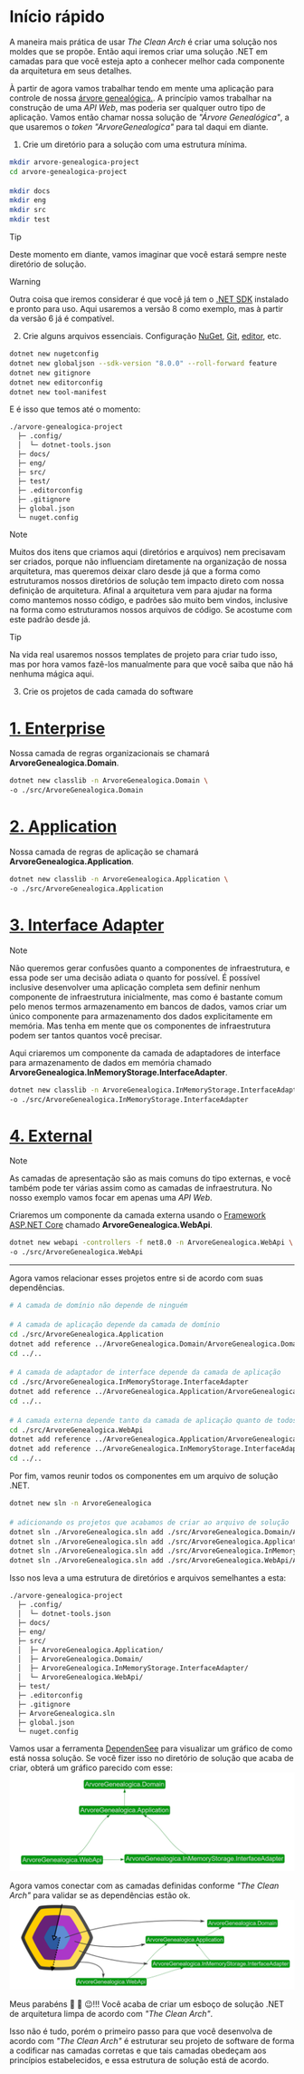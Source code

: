 # Início rápido

A maneira mais prática de usar _The Clean Arch_ é criar uma solução nos moldes que se propõe. Então aqui iremos criar uma solução .NET em camadas para que você esteja apto a conhecer melhor cada componente da arquitetura em seus detalhes.

À partir de agora vamos trabalhar tendo em mente uma aplicação para controle de nossa [árvore genealógica.][ARVORE_GENEALOGICA]. A princípio vamos trabalhar na construção de uma _API Web_, mas poderia ser qualquer outro tipo de aplicação. Vamos então chamar nossa solução de _"Árvore Genealógica"_, a que usaremos o _token_ _"ArvoreGenealogica"_ para tal daqui em diante.

1. Crie um diretório para a solução com uma estrutura mínima.
```sh
mkdir arvore-genealogica-project
cd arvore-genealogica-project

mkdir docs
mkdir eng
mkdir src
mkdir test
```

> [!TIP]
> Deste momento em diante, vamos imaginar que você estará sempre neste diretório de solução.

> [!WARNING]
> Outra coisa que iremos considerar é que você já tem o [.NET SDK][DOTNET] instalado e pronto para uso. Aqui usaremos a versão 8 como exemplo, mas à partir da versão 6 já é compatível.

2. Crie alguns arquivos essenciais. Configuração [NuGet][NUGET], [Git][GIT], [editor][EDITORCONFIG], etc.
```sh
dotnet new nugetconfig
dotnet new globaljson --sdk-version "8.0.0" --roll-forward feature
dotnet new gitignore
dotnet new editorconfig
dotnet new tool-manifest
```

E é isso que temos até o momento:
```console
./arvore-genealogica-project
  ├─ .config/
  │  └─ dotnet-tools.json
  ├─ docs/
  ├─ eng/
  ├─ src/
  ├─ test/
  ├─ .editorconfig
  ├─ .gitignore
  ├─ global.json
  └─ nuget.config
```

> [!NOTE]
> Muitos dos itens que criamos aqui (diretórios e arquivos) nem precisavam ser criados, porque não influenciam diretamente na organização de nossa arquitetura, mas queremos deixar claro desde já que a forma como estruturamos nossos diretórios de solução tem impacto direto com nossa definição de arquitetura. Afinal a arquitetura vem para ajudar na forma como mantemos nosso código, e padrões são muito bem vindos, inclusive na forma como estruturamos nossos arquivos de código. Se acostume com este padrão desde já.

> [!TIP]
> Na vida real usaremos nossos templates de projeto para criar tudo isso, mas por hora vamos fazê-los manualmente para que você saiba que não há nenhuma mágica aqui.

3. Crie os projetos de cada camada do software

# [1. Enterprise](#tab/enterprise)
Nossa camada de regras organizacionais se chamará **ArvoreGenealogica.Domain**.
```sh
dotnet new classlib -n ArvoreGenealogica.Domain \
-o ./src/ArvoreGenealogica.Domain
```

# [2. Application](#tab/application)
Nossa camada de regras de aplicação se chamará **ArvoreGenealogica.Application**.
```sh
dotnet new classlib -n ArvoreGenealogica.Application \
-o ./src/ArvoreGenealogica.Application
```

# [3. Interface Adapter](#tab/interface-adapter)

> [!NOTE]
> Não queremos gerar confusões quanto a componentes de infraestrutura, e essa pode ser uma decisão adiata o quanto for possível. É possível inclusive desenvolver uma aplicação completa sem definir nenhum componente de infraestrutura inicialmente, mas como é bastante comum pelo menos termos armazenamento em bancos de dados, vamos criar um único componente para armazenamento dos dados explicitamente em memória. Mas tenha em mente que os componentes de infraestrutura podem ser tantos quantos você precisar.

Aqui criaremos um componente da camada de adaptadores de interface para armazenamento de dados em memória chamado **ArvoreGenealogica.InMemoryStorage.InterfaceAdapter**.

```sh
dotnet new classlib -n ArvoreGenealogica.InMemoryStorage.InterfaceAdapter \
-o ./src/ArvoreGenealogica.InMemoryStorage.InterfaceAdapter
```

# [4. External](#tab/external)
> [!NOTE]
> As camadas de apresentação são as mais comuns do tipo externas, e você também pode ter várias assim como as camadas de infraestrutura. No nosso exemplo vamos focar em apenas uma _API Web_.

Criaremos um componente da camada externa usando o [Framework ASP.NET Core][ASPNET_CORE] chamado **ArvoreGenealogica.WebApi**.
```sh
dotnet new webapi -controllers -f net8.0 -n ArvoreGenealogica.WebApi \
-o ./src/ArvoreGenealogica.WebApi
```

---

Agora vamos relacionar esses projetos entre si de acordo com suas dependências.

```sh
# A camada de domínio não depende de ninguém

# A camada de aplicação depende da camada de domínio
cd ./src/ArvoreGenealogica.Application
dotnet add reference ../ArvoreGenealogica.Domain/ArvoreGenealogica.Domain.csproj
cd ../..

# A camada de adaptador de interface depende da camada de aplicação
cd ./src/ArvoreGenealogica.InMemoryStorage.InterfaceAdapter
dotnet add reference ../ArvoreGenealogica.Application/ArvoreGenealogica.Application.csproj
cd ../..

# A camada externa depende tanto da camada de aplicação quanto de todos da camada de adaptadores de interface
cd ./src/ArvoreGenealogica.WebApi
dotnet add reference ../ArvoreGenealogica.Application/ArvoreGenealogica.Application.csproj
dotnet add reference ../ArvoreGenealogica.InMemoryStorage.InterfaceAdapter/ArvoreGenealogica.InMemoryStorage.InterfaceAdapter.csproj
cd ../..
```

Por fim, vamos reunir todos os componentes em um arquivo de solução .NET.

```sh
dotnet new sln -n ArvoreGenealogica

# adicionando os projetos que acabamos de criar ao arquivo de solução
dotnet sln ./ArvoreGenealogica.sln add ./src/ArvoreGenealogica.Domain/ArvoreGenealogica.Domain.csproj
dotnet sln ./ArvoreGenealogica.sln add ./src/ArvoreGenealogica.Application/ArvoreGenealogica.Application.csproj
dotnet sln ./ArvoreGenealogica.sln add ./src/ArvoreGenealogica.InMemoryStorage.InterfaceAdapter/ArvoreGenealogica.InMemoryStorage.InterfaceAdapter.csproj
dotnet sln ./ArvoreGenealogica.sln add ./src/ArvoreGenealogica.WebApi/ArvoreGenealogica.WebApi.csproj
```

Isso nos leva a uma estrutura de diretórios e arquivos semelhantes a esta:

```console
./arvore-genealogica-project
  ├─ .config/
  │  └─ dotnet-tools.json
  ├─ docs/
  ├─ eng/
  ├─ src/
  │  ├─ ArvoreGenealogica.Application/
  │  ├─ ArvoreGenealogica.Domain/
  │  ├─ ArvoreGenealogica.InMemoryStorage.InterfaceAdapter/
  │  └─ ArvoreGenealogica.WebApi/
  ├─ test/
  ├─ .editorconfig
  ├─ .gitignore
  ├─ ArvoreGenealogica.sln
  ├─ global.json
  └─ nuget.config
```

Vamos usar a ferramenta [DependenSee][DEPENDENSEE] para visualizar um gráfico de como está nossa solução. Se você fizer isso no diretório de solução que acaba de criar, obterá um gráfico parecido com esse:
![Visão com Dependensee](../images/getting-started/dependensee-first-view.png)

Agora vamos conectar com as camadas definidas conforme _"The Clean Arch"_ para validar se as dependências estão ok.
![Visão The Clean Arch](../images/getting-started/dependensee-first-view+thecleanarch.png)

Meus parabéns :clap: :clap: :wink:!!! Você acaba de criar um esboço de solução .NET de arquitetura limpa de acordo com _"The Clean Arch"_.

Isso não é tudo, porém o primeiro passo para que você desenvolva de acordo com _"The Clean Arch"_ é estruturar seu projeto de software de forma a codificar nas camadas corretas e que tais camadas obedeçam aos princípios estabelecidos, e essa estrutura de solução está de acordo.

[ARVORE_GENEALOGICA]: https://pt.wikipedia.org/wiki/%C3%81rvore_geneal%C3%B3gica
[DOTNET]: https://dot.net
[ASPNET_CORE]: https://asp.net
[DEPENDENSEE]: https://github.com/madushans/DependenSee
[NUGET]: https://www.nuget.org
[GIT]: https://git-scm.com
[EDITORCONFIG]: https://editorconfig.org